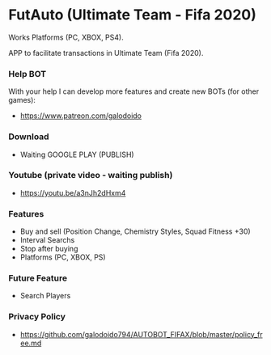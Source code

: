 # FutAuto (Ultimate Team - Fifa 2020)
Works Platforms (PC, XBOX, PS4).

APP to facilitate transactions in Ultimate Team (Fifa 2020).


### Help BOT
With your help I can develop more features and create new BOTs (for other games): 
* https://www.patreon.com/galodoido


### Download 
* Waiting GOOGLE PLAY (PUBLISH)


### Youtube (private video - waiting publish)
* https://youtu.be/a3nJh2dHxm4


### Features
* Buy and sell (Position Change, Chemistry Styles, Squad Fitness +30)   
* Interval Searchs
* Stop after buying
* Platforms (PC, XBOX, PS)

### Future Feature
* Search Players

### Privacy Policy
* https://github.com/galodoido794/AUTOBOT_FIFAX/blob/master/policy_free.md

